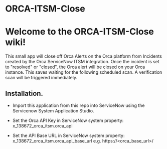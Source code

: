 # ORCA-ITSM-Close
# Welcome to the ORCA-ITSM-Close wiki!

This small app will close off Orca Alerts on the Orca platform from Incidents created by the Orca ServiceNow ITSM integration. Once the incident is set to "resolved" or "closed", the Orca alert will be closed on your Orca instance. This saves waiting for the following scheduled scan. A verification scan will be triggered immediately.

## Installation.

* Import this application from this repo into ServiceNow using the Servicenow System Application Studio.

* Set the Orca API Key in ServiceNow system property: x_138672_orca_itsm.orca_api

* Set the API Base URL in ServiceNow system property: x_138672_orca_itsm.orca_api_base_url
e.g. https://<orca_base_url>/

